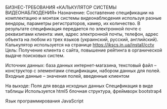 БИЗНЕС-ТРЕБОВАНИЯ «КАЛЬКУЛЯТОР СИСТЕМЫ ВИДЕОНАБЛЮДЕНИЯ»
Назначение:
Составление спецификации на комплектацию и монтаж системы видеонаблюдения используя разные вендоры, параметры регистраторов, камер, их количество. В результате спецификация передается по электронной почте с реквизитами клиента: имя, адрес электронной почты, телефон, адрес объекта на любом из трех языков (украинский, русский, английский).
Калькулятор используется на странице https://ikscs.in.ua/install/cctv
Цель: Получение клиента с сайта, повышение рейтинга в органической выдаче поисковых систем.

Источник данных: 
база данных интернет-магазина, 
текстовый файл – конструктор с элементами спецификации, набором данных для полей.
Входные данные – значения полей, введенные клиентом

На выходе:
	Поля для ввода исходных данных
	Спецификация в виде таблицы
	Используется html5 блочная структура, фреймворк bootstrap4

Язык программирования JavaSсript
